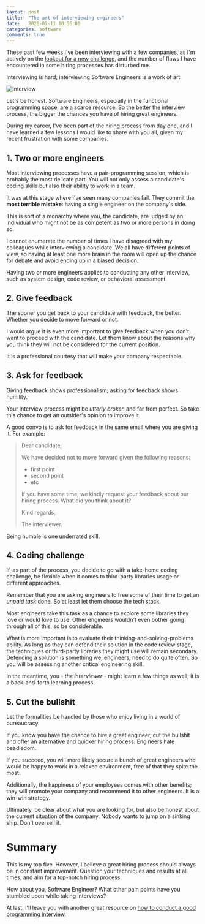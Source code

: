 ```yaml
---
layout: post
title:  "The art of interviewing engineers"
date:   2020-02-11 10:56:00
categories: software
comments: true
---
```


These past few weeks I've been interviewing with a few companies, as I'm actively on the [lookout for a new challenge](https://twitter.com/volpegabriel87/status/1224794505460822017), and the number of flaws I have encountered in some hiring processes has disturbed me.

Interviewing is hard; interviewing Software Engineers is a work of art.

![interview](../images/interview.png)

Let's be honest. Software Engineers, especially in the functional programming space, are a scarce resource. So the better the interview process, the bigger the chances you have of hiring great engineers.

During my career, I've been part of the hiring process from day one, and I have learned a few lessons I would like to share with you all, given my recent frustration with some companies.

## 1. Two or more engineers

Most interviewing processes have a pair-programming session, which is probably the most delicate part. You will not only assess a candidate's coding skills but also their ability to work in a team.

It was at this stage where I've seen many companies fail. They commit the **most terrible mistake**: having a single engineer on the company's side.

This is sort of a monarchy where you, the candidate, are judged by an individual who might not be as competent as two or more persons in doing so.

I cannot enumerate the number of times I have disagreed with my colleagues while interviewing a candidate. We all have different points of view, so having at least one more brain in the room will open up the chance for debate and avoid ending up in a biased decision.

Having two or more engineers applies to conducting any other interview, such as system design, code review, or behavioral assessment.

## 2. Give feedback

The sooner you get back to your candidate with feedback, the better. Whether you decide to move forward or not.

I would argue it is even more important to give feedback when you don't want to proceed with the candidate. Let them know about the reasons why you think they will not be considered for the current position.

It is a professional courtesy that will make your company respectable.

## 3. Ask for feedback

Giving feedback shows professionalism; asking for feedback shows humility.

Your interview process might be *utterly broken* and far from perfect. So take this chance to get an outsider's opinion to improve it.

A good convo is to ask for feedback in the same email where you are giving it. For example:

> Dear candidate,
>
> We have decided not to move forward given the following reasons:
>
> - first point
> - second point
> - etc
>
> If you have some time, we kindly request your feedback about our hiring process. What did you think about it?
>
> Kind regards,
>
> The interviewer.

Being humble is one underrated skill.

## 4. Coding challenge

If, as part of the process, you decide to go with a take-home coding challenge, be flexible when it comes to third-party libraries usage or different approaches.

Remember that you are asking engineers to free some of their time to get an *unpaid task* done. So at least let them choose the tech stack.

Most engineers take this task as a chance to explore some libraries they love or would love to use. Other engineers wouldn't even bother going through all of this, so be considerable.

What is more important is to evaluate their thinking-and-solving-problems ability. As long as they can defend their solution in the code review stage, the techniques or third-party libraries they might use will remain secondary. Defending a solution is something we, engineers, need to do quite often. So you will be assessing another critical engineering skill.

In the meantime, you - *the interviewer* - might learn a few things as well; it is a back-and-forth learning process.

## 5. Cut the bullshit

Let the formalities be handled by those who enjoy living in a world of bureaucracy.

If you know you have the chance to hire a great engineer, cut the bullshit and offer an alternative and quicker hiring process. Engineers hate beadledom.

If you succeed, you will more likely secure a bunch of great engineers who would be happy to work in a relaxed environment, free of that they spite the most.

Additionally, the happiness of your employees comes with other benefits; they will promote your company and recommend it to other engineers. It is a win-win strategy.

Ultimately, be clear about what you are looking for, but also be honest about the current situation of the company. Nobody wants to jump on a sinking ship. Don't oversell it.

# Summary

This is my top five. However, I believe a great hiring process should always be in constant improvement. Question your techniques and results at all times, and aim for a top-notch hiring process.

How about you, Software Engineer? What other pain points have you stumbled upon while taking interviews?

At last, I'll leave you with another great resource on [how to conduct a good programming interview](http://www.lihaoyi.com/post/HowtoconductagoodProgrammingInterview.html).
